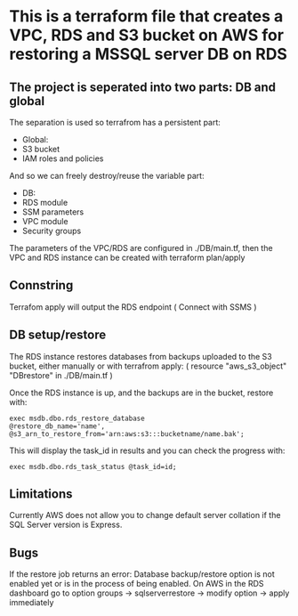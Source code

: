 # This is a terraform file that creates a VPC, RDS and S3 bucket on AWS for restoring a MSSQL server DB on RDS


## The project is seperated into two parts: DB and global

The separation is used so terrafrom has a persistent part: 

* Global:
* S3 bucket
* IAM roles and policies

And so we can freely destroy/reuse the variable part:

* DB:
* RDS module 
* SSM parameters
* VPC module 
* Security groups

The parameters of the VPC/RDS are configured in ./DB/main.tf, then the VPC and RDS instance can be created with terraform plan/apply

## Connstring

Terrafom apply will output the RDS endpoint ( Connect with SSMS )

## DB setup/restore

The RDS instance restores databases from backups uploaded to the S3 bucket, either manually or with terrafrom apply:
( resource "aws_s3_object" "DBrestore" in ./DB/main.tf )

Once the RDS instance is up, and the backups are in the bucket, restore with:

    exec msdb.dbo.rds_restore_database
    @restore_db_name='name',
    @s3_arn_to_restore_from='arn:aws:s3:::bucketname/name.bak';

This will display the task_id in results and you can check the progress with:

    exec msdb.dbo.rds_task_status @task_id=id;

## Limitations

Currently AWS does not allow you to change default server collation if the SQL Server version is Express.

## Bugs

If the restore job returns an error: Database backup/restore option is not enabled yet or is in the process of being enabled.
On AWS in the RDS dashboard go to option groups -> sqlserverrestore -> modify option -> apply immediately


